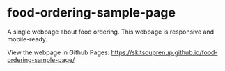 # food-ordering-sample-page
A single webpage about food ordering. This webpage is responsive and mobile-ready.

View the webpage in Github Pages: https://skitsouprenup.github.io/food-ordering-sample-page/
